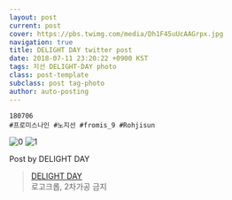 ```yaml
---
layout: post
current: post
cover: https://pbs.twimg.com/media/Dh1F45uUcAAGrpx.jpg
navigation: true
title: DELIGHT DAY twitter post
date: 2018-07-11 23:20:22 +0900 KST
tags: 지선 DELIGHT-DAY photo
class: post-template
subclass: post tag-photo
author: auto-posting
---
```


```  
180706   
#프로미스나인 #노지선 #fromis_9 #Rohjisun  

```

![0](https://pbs.twimg.com/media/Dh1F4W-VAAEFEb7.jpg)
![1](https://pbs.twimg.com/media/Dh1F45uUcAAGrpx.jpg)


Post by DELIGHT DAY

> [DELIGHT DAY](https://twitter.com/delightday_JS)  
  로고크롭, 2차가공 금지
